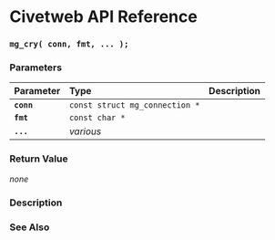 # Civetweb API Reference

### `mg_cry( conn, fmt, ... );`

### Parameters

| Parameter | Type | Description |
| :--- | :--- | :--- |
|**`conn`**|`const struct mg_connection *`||
|**`fmt`**|`const char *`||
|**`...`**|*various*||

### Return Value

*none*

### Description

### See Also
